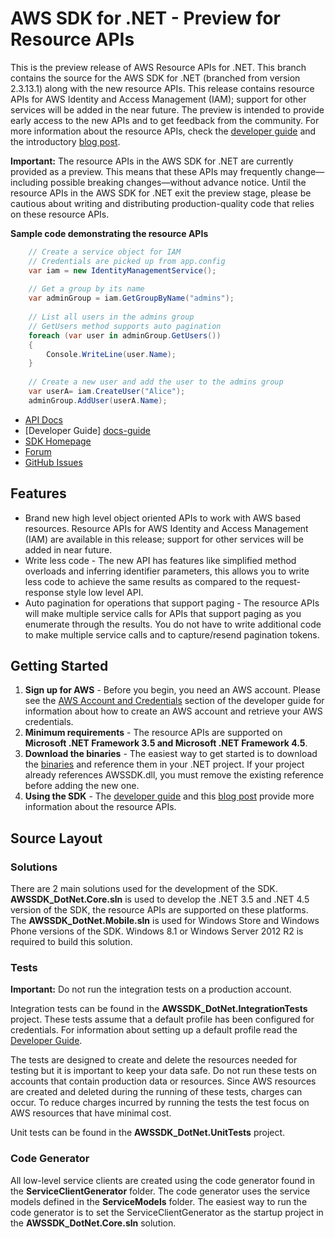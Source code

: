 # AWS SDK for .NET - Preview for Resource APIs

This is the preview release of AWS Resource APIs for .NET. This branch contains the source for the AWS SDK for .NET (branched from version 2.3.13.1) along with the new resource APIs. This release contains resource APIs for AWS Identity and Access Management (IAM); support for other services will be added in the near future. The preview is intended to provide early access to the new APIs and to get feedback from the community. For more information about the resource APIs, check the [developer guide][docs-guide] and the introductory [blog post][blog-post].

**Important:** The resource APIs in the AWS SDK for .NET are currently provided as a preview. This means that these APIs may frequently change—including possible breaking changes—without advance notice. Until the resource APIs in the AWS SDK for .NET exit the preview stage, please be cautious about writing and distributing production-quality code that relies on these resource APIs.

**Sample code demonstrating the resource APIs**

```C#
	// Create a service object for IAM
	// Credentials are picked up from app.config
	var iam = new IdentityManagementService();           
	 
	// Get a group by its name
	var adminGroup = iam.GetGroupByName("admins");
	 
	// List all users in the admins group       
	// GetUsers method supports auto pagination
	foreach (var user in adminGroup.GetUsers())
	{
		Console.WriteLine(user.Name);
	}
	 
	// Create a new user and add the user to the admins group
	var userA= iam.CreateUser("Alice");
	adminGroup.AddUser(userA.Name);
```

* [API Docs][docs-api]
* [Developer Guide] [docs-guide]
* [SDK Homepage][sdk-website]
* [Forum][sdk-forum]
* [GitHub Issues][sdk-issues]

## Features

* Brand new high level object oriented APIs to work with AWS based resources. Resource APIs for AWS Identity and Access Management (IAM) are available in this release; support for other services will be added in near future.
* Write less code - The new API has features like simplified method overloads and inferring identifier parameters, this allows you to write less code to achieve the same results as compared to the request-response style low level API.
* Auto pagination for operations that support paging - The resource APIs will make multiple service calls for APIs that support paging as you enumerate through the results. You do not have to write additional code to make multiple service calls and to capture/resend pagination tokens.

## Getting Started

1. **Sign up for AWS** - Before you begin, you need an AWS account. Please see the [AWS Account and Credentials][docs-signup] section of the developer guide for information about how to create an AWS account and retrieve your AWS credentials.
1. **Minimum requirements** - The resource APIs are supported on **Microsoft .NET Framework 3.5 and Microsoft .NET Framework 4.5**. 
1. **Download the binaries** - The easiest way to get started is to download the [binaries][sdk-binaries] and reference them in your .NET project. If your project already references AWSSDK.dll, you must remove the existing reference before adding the new one.
1. **Using the SDK** - The [developer guide][docs-guide] and this [blog post][blog-post] provide more information about the resource APIs.

## Source Layout

### Solutions

There are 2 main solutions used for the development of the SDK. **AWSSDK_DotNet.Core.sln** is used to develop the .NET 3.5 and .NET 4.5 
version of the SDK, the resource APIs are supported on these platforms. The **AWSSDK_DotNet.Mobile.sln** is used for Windows Store and Windows Phone versions of the SDK. 
Windows 8.1 or Windows Server 2012 R2 is required to build this solution.

### Tests

**Important:** Do not run the integration tests on a production account.

Integration tests can be found in the **AWSSDK_DotNet.IntegrationTests** project. These tests assume that a default profile has been 
configured for credentials. For information about setting up a default profile read the [Developer Guide][credentials-management].

The tests are designed to create and delete the resources needed for testing but it is important to keep your data safe. Do not run
these tests on accounts that contain production data or resources. Since AWS resources are created and deleted during the running 
of these tests, charges can occur. To reduce charges incurred by running the tests the test focus on AWS resources that have minimal cost.

Unit tests can be found in the **AWSSDK_DotNet.UnitTests** project.

### Code Generator

All low-level service clients are created using the code generator found in the **ServiceClientGenerator** folder. The code generator 
uses the service models defined in the **ServiceModels** folder. The easiest way to run the code generator is to set the ServiceClientGenerator as
the startup project in the **AWSSDK_DotNet.Core.sln** solution.

[aws]: http://aws.amazon.com/
[sdk-binaries]: https://github.com/aws/aws-sdk-net/tree/resourceAPI-preview/binaries
[blog-post]: http://blogs.aws.amazon.com/net/post/Tx3TUYIZ1KAW7PI/Preview-release-of-AWS-Resource-APIs-for-NET
[sdk-website]: http://aws.amazon.com/sdkfornet
[sdk-forum]: http://developer.amazonwebservices.com/connect/forum.jspa?forumID=61
[sdk-source]: https://github.com/aws/aws-sdk-net/tree/resourceAPI-preview
[sdk-issues]: https://github.com/aws/aws-sdk-net/issues
[sdk-license]: http://aws.amazon.com/apache2.0/
[docs-api]: http://aws-net-resources-preview-docs.s3-website-us-east-1.amazonaws.com/Index.html?page=NIAM_Resources_NET4_5.html&tocid=Amazon_IdentityManagement_Resources
[docs-signup]: http://docs.aws.amazon.com/AWSSdkDocsNET/latest/DeveloperGuide/net-dg-setup.html
[aws-iam-credentials]: http://docs.aws.amazon.com/AWSSdkDocsNET/latest/DeveloperGuide/net-dg-roles.html
[docs-guide]: http://docs.aws.amazon.com/AWSSdkDocsNET/latest/DeveloperGuide/resource-level-apis-intro.html
[credentials-management]: http://docs.aws.amazon.com/AWSSdkDocsNET/latest/DeveloperGuide/net-dg-config-creds.html
